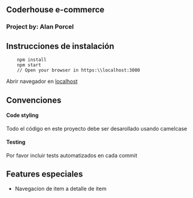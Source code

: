 ## Coderhouse e-commerce

### Project by: Alan Porcel

 
## Instrucciones de instalación

```
	npm install
	npm start
	// Open your browser in https:\\localhost:3000
```



Abrir navegador en [localhost](https:\\localhost:3000)
  
## Convenciones

#### Code styling
Todo el código en este proyecto debe ser desarollado usando camelcase

#### Testing
Por favor incluir tests automatizados en cada commit

## Features especiales

 - Navegacion de item a detalle de item
